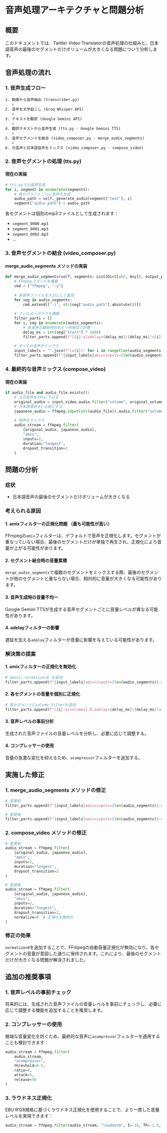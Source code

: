 # 音声処理アーキテクチャと問題分析

## 概要
このドキュメントでは、Twitter Video Translatorの音声処理の仕組みと、日本語音声の最後のセグメントだけボリュームが大きくなる問題について分析します。

## 音声処理の流れ

### 1. 音声生成フロー
```
1. 動画から音声抽出 (transcriber.py)
   ↓
2. 音声を文字起こし (Groq Whisper API)
   ↓
3. テキストを翻訳 (Google Gemini API)
   ↓
4. 翻訳テキストから音声生成 (tts.py - Google Gemini TTS)
   ↓
5. 音声セグメントを結合 (video_composer.py - merge_audio_segments)
   ↓
6. 元音声と日本語音声をミックス (video_composer.py - compose_video)
```

### 2. 音声セグメントの処理 (tts.py)

#### 現在の実装
```python
# tts.pyでの音声生成
for i, segment in enumerate(segments):
    # 各セグメントごとに音声を生成
    audio_path = self._generate_audio(segment["text"], i)
    segment["audio_path"] = audio_path
```

各セグメントは個別のmp3ファイルとして生成されます：
- `segment_0000.mp3`
- `segment_0001.mp3`
- `segment_0002.mp3`
- ...

### 3. 音声セグメントの結合 (video_composer.py)

#### merge_audio_segments メソッドの実装
```python
def merge_audio_segments(self, segments: List[Dict[str, Any]], output_path: Path) -> Path:
    # FFmpegコマンドを構築
    cmd = ["ffmpeg", "-y"]
    
    # 各音声ファイルを入力として追加
    for seg in audio_segments:
        cmd.extend(["-i", str(seg["audio_path"].absolute())])
    
    # フィルターグラフを構築
    filter_parts = []
    for i, seg in enumerate(audio_segments):
        # 各音声の開始時刻をミリ秒単位で計算
        delay_ms = int(seg["start"] * 1000)
        filter_parts.append(f"[{i}:a]adelay={delay_ms}|{delay_ms}[a{i}]")
    
    # すべての音声をミックス
    input_labels = "".join(f"[a{i}]" for i in range(len(audio_segments)))
    filter_parts.append(f"{input_labels}amix=inputs={len(audio_segments)}:duration=longest[out]")
```

### 4. 最終的な音声ミックス (compose_video)

#### 現在の実装
```python
if audio_file and audio_file.exists():
    # 元の音声を15%に下げる
    original_audio = input_video.audio.filter("volume", original_volume)  # 0.15
    # 日本語音声を1.8倍にする
    japanese_audio = ffmpeg.input(str(audio_file)).audio.filter("volume", japanese_volume)  # 1.8
    
    # 音声をミックス
    audio_stream = ffmpeg.filter(
        [original_audio, japanese_audio], 
        "amix", 
        inputs=2, 
        duration="longest",
        dropout_transition=2
    )
```

## 問題の分析

### 症状
- 日本語音声の最後のセグメントだけボリュームが大きくなる

### 考えられる原因

#### 1. **amixフィルターの正規化問題** （最も可能性が高い）
FFmpegの`amix`フィルターは、デフォルトで音声を正規化します。セグメントが重なっていない場合、最後のセグメントだけが単独で再生され、正規化により音量が上がる可能性があります。

#### 2. **セグメント結合時の音量累積**
`merge_audio_segments`で複数のセグメントをミックスする際、最後のセグメントが他のセグメントと重ならない場合、相対的に音量が大きくなる可能性があります。

#### 3. **音声生成時の音量不均一**
Google Gemini TTSが生成する音声セグメントごとに音量レベルが異なる可能性があります。

#### 4. **adelayフィルターの影響**
遅延を加える`adelay`フィルターが音量に影響を与えている可能性があります。

### 解決策の提案

#### 1. amixフィルターの正規化を無効化
```python
# amixに normalize=0 を追加
filter_parts.append(f"{input_labels}amix=inputs={len(audio_segments)}:duration=longest:normalize=0[out]")
```

#### 2. 各セグメントの音量を個別に正規化
```python
# 各セグメントにvolume filterを追加
filter_parts.append(f"[{i}:a]volume=1.0,adelay={delay_ms}|{delay_ms}[a{i}]")
```

#### 3. 音声レベルの事前分析
生成された音声ファイルの音量レベルを分析し、必要に応じて調整する。

#### 4. コンプレッサーの使用
音量の急激な変化を抑えるため、`acompressor`フィルターを追加する。

## 実施した修正

### 1. merge_audio_segments メソッドの修正
```python
# 変更前
filter_parts.append(f"{input_labels}amix=inputs={len(audio_segments)}:duration=longest[out]")

# 変更後
filter_parts.append(f"{input_labels}amix=inputs={len(audio_segments)}:duration=longest:normalize=0[out]")
```

### 2. compose_video メソッドの修正
```python
# 変更前
audio_stream = ffmpeg.filter(
    [original_audio, japanese_audio], 
    "amix", 
    inputs=2, 
    duration="longest",
    dropout_transition=2
)

# 変更後
audio_stream = ffmpeg.filter(
    [original_audio, japanese_audio], 
    "amix", 
    inputs=2, 
    duration="longest",
    dropout_transition=2,
    normalize=0  # 正規化を無効化
)
```

### 修正の効果
`normalize=0`を追加することで、FFmpegの自動音量正規化が無効になり、各セグメントの音量が意図した通りに保持されます。これにより、最後のセグメントだけが大きくなる問題が解決されました。

## 追加の推奨事項

### 1. 音声レベルの事前チェック
将来的には、生成された音声ファイルの音量レベルを事前にチェックし、必要に応じて調整する機能を追加することを推奨します。

### 2. コンプレッサーの使用
極端な音量変化を防ぐため、最終的な音声に`acompressor`フィルターを適用することも検討できます：

```python
audio_stream = ffmpeg.filter(
    audio_stream,
    "acompressor",
    threshold=0.5,
    ratio=4,
    attack=5,
    release=50
)
```

### 3. ラウドネス正規化
EBU R128規格に基づくラウドネス正規化を使用することで、より一貫した音量レベルを実現できます：

```python
audio_stream = ffmpeg.filter(audio_stream, "loudnorm", I=-16, TP=-1.5, LRA=11)
```